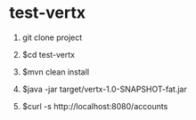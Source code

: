 # test-vertx

1. git clone project
2. $cd test-vertx
3. $mvn clean install
4. $java -jar target/vertx-1.0-SNAPSHOT-fat.jar



5. $curl -s http://localhost:8080/accounts
